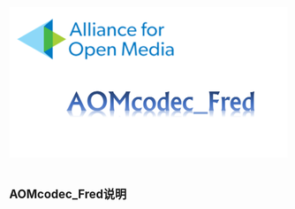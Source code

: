 <div align="center">
  <img src="https://github.com/RuidongFang/AOMcodec_Fred/blob/master/AOMcodec_Fred_logo.png"><br><br>
</div>


## AOMcodec_Fred说明
